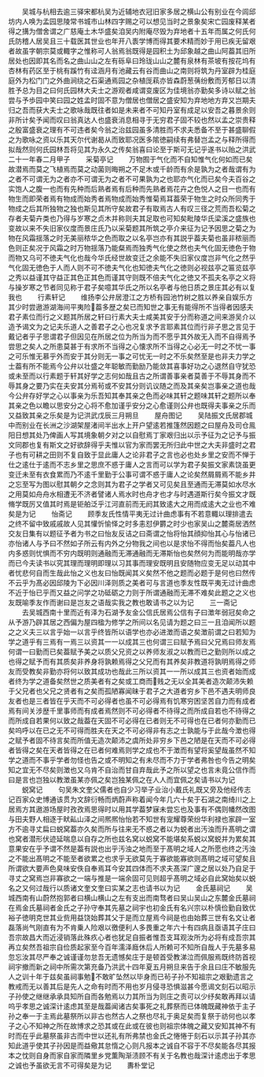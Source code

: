 <!-- { "loadSidebar": true } -->
　　吴城与杭相去逾三驿宋都杭吴为近辅地衣冠旧家多居之横山公有别业在今闾邱坊内人唤为孟园思陵常书城市山林四字赐之可以想见当时之景象矣宋亡园废释某者得之搆为僧舍谓之广慈庵土木华盛矣洎吴内附庵尽毁为弃地者十五年而属之何氏何氏防稽人居吴且三十载医其世业也年开八袠学博而得其要术精而妙于用已疾无留艰者故虽字朝宗莫或輙字之惟称可人翁焉翁既得是园积土为邱象越之曲山阿葢其旧所居处也因即其名而名之曲山山之左有砾阜曰玲珑山山之麓有泉林有茶坡有按花坞有杏林有药区至于桃有蹊竹有迳涵月有池藏云有谷而曲山之南则将筑为丹室辟为桂庭庭外为松门门之外曲涧绕之石渠通焉园之杂植厐萟亦皆森蔚葱蒨纷敷而芳郁日以清胜予总为目之曰何氏园林大夫士之游观者咸谓变废区为佳境翁亦勤矣多诗以赋之翁尝与予歩园中笑曰园之姓孟时固不意为僧居也僧居之盛安知为弃地地方弃又岂期夫归之吾而获大夫士之歌咏哉既往者如是未来者不可知丹室有成足以安吾之暮景余则非所计矣予闻而叹曰翁真达人也盛衰消息相寻于无穷君子固不较也然以孟之崇贵释之殷富盛衰之理有不可违者矣今翁之治兹园虽多清胜而不求夫悉备不至于甚盛聊假之为歌咏之资以乐其天尔代谢曷从而致耶况医多隂徳嗣续有弗替岂孟之与释所得而拟哉然则何氏园林吾将见其为永久之传矣翁喜曰论至于斯可无记乎遂书以贻之洪武二十一年春二月甲子
　　采菊亭记
　　万物囿于气化而不自知惟气化何如而已矣故潜焉而莫之飞植焉而莫之动菌则晦朔之不足木或千龄而有余是孰为之者哉谓有为之者不可谓无为之者亦不可谓无为之者不可果孰为之也耶亦气化而已矣今夫百谷之实饱人之腹一也而有先种而后熟者焉有后种而先熟者焉花卉之色悦人之目一也而有物生而即荣者焉有物成而始秀者焉物成而始秀惟菊焉耳葢荣于物生之时众所同秀于物成之后其所独物之独也斯见其所守矣故君子有取焉古人有叹三径之荒而吾松菊之存者夫菊卉类也乃得与岁寒之贞木并称则夫其足取也可知矣毗陵华氏梁溪之盛族也变故以来不失旧家仪度而景庄氏乃以采菊题其所筑之亭介来征为记予因思之菊之为物在风霜揺落之时无美丽秾华之色而取之以名亭岂亦有其説乎葢夫菊也虽非秾丽而色则正矣况于风霜之时万物揺落乃能粲焉而独秀气化使之然也夫气化固无徳色于物而物又乌可不徳夫气化也哉今华氏经世故变迁之余能不失旧家仪度岂非气化之然乎气化固无徳色于人而人则不可不徳夫气化也知徳夫气化之徳则必视兹亭之匾览兹亭之秀以益谨其守益正其色正其色而谨其守则既不倍夫气化之徳又不孤夫名亭之义将与操岁寒之节者同见称于君子矣噫其华氏之所以名亭者与他日质之景庄其必有以复我也
　　行素轩记
　　维扬李公弁居澄江之方桥有园池竹树之胜以养亲自娱乐方其少时尝遨游湖海间平夷险葢多歴之矣已而知世之事无有能得所不当得者因感夫君子素位而行之义题其所居之轩曰行素大夫士咸美其安于分而称道之间来游吴介以造予谒文为之记夫乐道人之善君子之心也况复求予言耶素其位而行非子思之言见于戴记者乎子思谓君子但因见在所居之位为所当为而不愿乎其外故无入而不自得焉予尝思之矣人之所患莫甚于有求所不当得之心懐求所不当得之心必无一时之不忧一事之可乐惟无慕乎外而安于其分则无一事之可忧无一时之不乐矣然至是也非夫力学之士葢有所不能焉今公弁以壮盛之年聪敏而勤励乃能敛其喜事好功之心退然自守犹恐或未至而以行素题于轩其好学之志何如哉且古之所谓善事亲者莫善于不辱其身而不辱其身之要乃实在夫安其分焉茍或不安其分则讥议随之而及其亲矣岂事亲之道也哉今公弁存好学之心以事亲为乐吾知其奉其亲之色而必味其轩之题味其轩之题所以奉其亲之色以瞻以思安分之心将不愈加谨乎安分之心愈谨则公弁也既得夫事亲之乐而又益致其亲之乐矣是为记洪武戊辰三月朔旦
　　屋舟图记
　　吴陆振文氏居郡城中而别业在长洲之沙湖架屋渚间半出水上开户望逺若推篷然因题之曰屋舟及司仓鳯阳日想其处乃俾画人写其境象朝夕对之以自慰焉丁家艰归出以示予征为之记予与振文同郡也复有斯文之好欲辞得乎夫惟以官为家而罢无所归此中世之大夫非盛时之君子也有可耕之田则不复自致于显此庸人之论非君子之言也必也处乡里之安而不惮于仕之逺仕于逺而不志乡里之思庶不惑于庸人之言而可以学为君子矣振文家素饶虽更变迁未至有衣食累而乃不逺千里勤于公事可谓不惑于庸人之论矣然屑屑焉不能乡井之忘至写为图以慰其朝夕之念则其为君子之学者又可见矣且至通而无滞莫如水尽水之用莫如舟舟水相遭无不济者譬诸人焉水时也舟才也才与时遇道斯行矣今振文才既脩学既厉又值其时焉是钜舶泛乎江河直前而无阏其致逺大之用而成逺大之业也不难矣是为记
　　怡斋记
　　顾季友氏性情平夷无过计曲虑事有不若意輙以理排遣去之终不留中致戚戚故人见其懽忻愉怿之时多恚怼伊欝之时少也家吴山之麓斋居洒然交友日集有以题征予者为书之曰怡友反诘之曰斋谓之怡将怡其顔抑怡其心与怡诸已亦怡诸人与予曰不然如子所云有内外之分物我之间也以是求怡不得而怡矣葢凡人也内多惑则忧惧而不穷内既明则通融而无滞通融而无滞斯怡也矣然何为而能明哉亦学而已今夫读书以究其理而理明即理以习其事而理安既明且安随物应变无足以动其中者忧悲何自而生哉此怡之义也友曰怡既闻其义矣然不他之题而必题于是何也曰然传不云乎为髙必因邱陵为下必因川泽则质之美者可与言道也季友性既平夷无过计曲虑不近于怡已乎而又益之问学之功砥砺之力则于所谓通融而无滞不难矣此题之之义也友既喻季友作而谢曰是岂友之语哉实我之教也敢请书之以为记
　　三一斋记
　　去吴城西南十里而近有泽为石湖予友金公信氏居焉公信有子曰澂年弱冠矣命之从予游乃辟其居之西偏为屋四楹为修学之所间以名见请为题之曰三一且洎闻所以题之之义夫三以言乎始一以言乎终皆所以语学也亦必进澂而语之矣澂前谓之曰若知为学之道乎有三焉有一焉三以资其一一以成其三也何谓三曰赋予焉曰父兄焉曰师友焉何谓一曰勤而已矣葢赋予美之以质父兄资之以养师友淑之以教而已之勤则所以成之也得之赋予而有其质矣非养身将孰赖焉得之父兄而有其养矣非教道将孰明焉得之师友而受教矣非勤亦将何以致其成功也哉此三所以资其一一所以成其三也资者始而成者终为学之道备矣然世之质美者有之矣或工商而贱之无以全其美者造次颠沛失赖于父兄者也父兄之贤者有之矣而孤陋寡闻昧于君子之大道者穷乡下邑不遇夫明师良友者也是三者皆在乎天而不可必得者也虽不可必得焉有饥寒穷困坚苦自力而有成者焉有间关涉歴千里事师而有成者焉然则不可必得者不待得之而所成自若也不待得之而所成自若果何以致之哉葢在天固不可必得在已者则无不可得也在已者何亦勤而已矣呜呼以在已之无不可得而胜夫在天之不可必得非有志之士孰能与于此哉今澂也得之赋予者固不待言矣而所值无造次颠沛之虞所处非穷乡下邑之陋是在天而不可必得者皆得之矣在天者皆得之在已者何难焉则学之成也不于澂而有望将奚望哉虽然不知学之道而不事乎学者勿怪也告之或不明知之有未尽而不力于学者弗咎也今告之明矣知之宜无不尽矣则澂也又乌肯不自治而甘自弃哉此予之所以望之也言未竟公信作而曰是言也岂独以教澂虽某亦佩之矣岂独某佩之在人人而宜佩之矣请书以为记
　　蜕窝记
　　句吴朱文奎父儒者也自少习举子业治小戴氏礼既又旁及他经传志记百家众史博通该贯为文辞衍畅而炳蔚声称着闻今年几六十矣于石湖之南绮川之上居焉方其遨游场屋时孜孜焉思得时以用其学葢梦寐未尝忘也及事有不偶则幡然改图与田夫野人相逐于畎畆山泽之间熈熈怡怡若不知世有宠耀尊荣纷华利禄也家辟一室方不逾寻丈扁曰蜕窝葢亦久矣而所与往来无不惑之者以为蜕者出汚浊而升髙明之谓也窝者潜形伏迹延喘息以自存之所也兹名窝以蜕窝不能堪矣系蜕以窝蜕并为累矣其意果安在乎予谓不然是葢有説也出乎汚浊之地而至于髙明之域人之所愿也终之汚浊之不能出髙明之不能至者欲累之也求乎无欲莫先于寡欲能寡欲则髙明之域可望矣且所谓欲大要声色臭味安佚自奉焉耳今安其四体而不求夫髙深广邃之居以处乃自足于寻丈之窝焉岂非寡欲之一端与推是一端余固可见则超乎髙明之域必自此窝始矣以蜕名之又何过哉行以质诸文奎文奎曰实某之志也请书以为记
　　金氏墓祠记
　　吴城西南有山蔚然抱郭者曰横山横山之左有支出而南骛者曰吴山吴山之东麓金氏墓祠在焉金氏墓祠者金氏之子孙守奉其先墓之祠宇也初金氏有名兴宗以朴慎俭勤自致优裕子徳明克世其业赀用益饶始葬其父于是而立屋焉今祠是也由始葬三世有名文让者磊落尚气刚直有为不肯乗人险艰以徼便利人多畏重之年六十有四病且亟语其子庄曰吾宗故昌大而近浸销落此殊疚心者也犹足自振者惟吾支耳观汝所为必将有成吾宗其再立矣然吾祖宗自俭质起家至今百年濡泽廕休后人所赖可不知所自哉人于先墓多易忽忘汝其尽严奉之诚谨谨勿怠吾无遗憾矣庄于是顿首受教涕泣而佩服焉既终防首视祠宇撤而新之祠中所需次第充备乃洪武十四年夏五月朔旦来告于余且曰庄不敏服先人之训十年于兹矣虽祠事勉不敢旷坠然以毕身而已茍子孙不知祖宗之艰勤遗言之教戒而无以善其后是先人之命有时而不用也岁月侵寻恐惧滋甚今愿谒文刻石以昭示子孙使之继继承承具知所自而各勉焉以力其所当为则庄之责可以少纾矣敢再拜以请呜乎孝思之诚深计逺虑其至是哉葢闻诸古矣事死之礼葬祭而已体魄既藏神依于主子孙之奉一于主焉此墓祭所以非古也然古人之祭也尽礼于奥足矣而复祭于祊何也以孝子之心不知神之所在故博求之恐其或在此或在彼也则祖宗体魄之藏又安知其神不有时而在乎此墓祭虽非古而中世以还礼有所弗禁也金氏之惓惓于刻石以示其子孙其亦知此道乎使其子孙因是而益儆其怠惰之心则凡报本之诚自不容于不尽矣能各尽其报本之忱则自身而家自家而隣里乡党薫陶渐渍顾不有关于名教也哉深计逺虑出于孝思之诚也予虽欲无言不可得矣是为记
　　夀朴堂记
